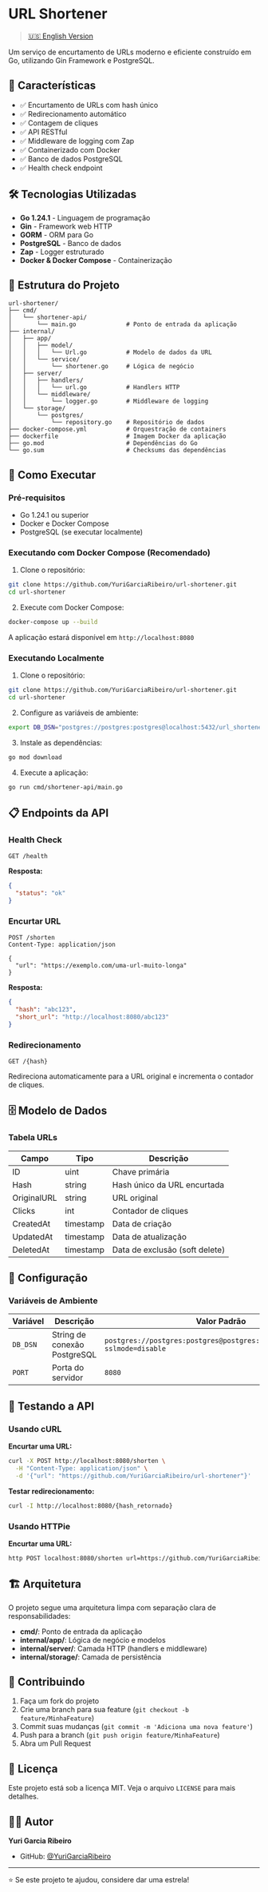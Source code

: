 # URL Shortener

> [🇺🇸 English Version](README.md)

Um serviço de encurtamento de URLs moderno e eficiente construído em Go, utilizando Gin Framework e PostgreSQL.

## 🚀 Características

- ✅ Encurtamento de URLs com hash único
- ✅ Redirecionamento automático
- ✅ Contagem de cliques
- ✅ API RESTful
- ✅ Middleware de logging com Zap
- ✅ Containerizado com Docker
- ✅ Banco de dados PostgreSQL
- ✅ Health check endpoint

## 🛠️ Tecnologias Utilizadas

- **Go 1.24.1** - Linguagem de programação
- **Gin** - Framework web HTTP
- **GORM** - ORM para Go
- **PostgreSQL** - Banco de dados
- **Zap** - Logger estruturado
- **Docker & Docker Compose** - Containerização

## 📁 Estrutura do Projeto

```
url-shortener/
├── cmd/
│   └── shortener-api/
│       └── main.go              # Ponto de entrada da aplicação
├── internal/
│   ├── app/
│   │   ├── model/
│   │   │   └── Url.go           # Modelo de dados da URL
│   │   └── service/
│   │       └── shortener.go     # Lógica de negócio
│   ├── server/
│   │   ├── handlers/
│   │   │   └── url.go           # Handlers HTTP
│   │   └── middleware/
│   │       └── logger.go        # Middleware de logging
│   └── storage/
│       └── postgres/
│           └── repository.go    # Repositório de dados
├── docker-compose.yml           # Orquestração de containers
├── dockerfile                   # Imagem Docker da aplicação
├── go.mod                       # Dependências do Go
└── go.sum                       # Checksums das dependências
```

## 🚀 Como Executar

### Pré-requisitos

- Go 1.24.1 ou superior
- Docker e Docker Compose
- PostgreSQL (se executar localmente)

### Executando com Docker Compose (Recomendado)

1. Clone o repositório:
```bash
git clone https://github.com/YuriGarciaRibeiro/url-shortener.git
cd url-shortener
```

2. Execute com Docker Compose:
```bash
docker-compose up --build
```

A aplicação estará disponível em `http://localhost:8080`

### Executando Localmente

1. Clone o repositório:
```bash
git clone https://github.com/YuriGarciaRibeiro/url-shortener.git
cd url-shortener
```

2. Configure as variáveis de ambiente:
```bash
export DB_DSN="postgres://postgres:postgres@localhost:5432/url_shortener?sslmode=disable"
```

3. Instale as dependências:
```bash
go mod download
```

4. Execute a aplicação:
```bash
go run cmd/shortener-api/main.go
```

## 📋 Endpoints da API

### Health Check
```http
GET /health
```

**Resposta:**
```json
{
  "status": "ok"
}
```

### Encurtar URL
```http
POST /shorten
Content-Type: application/json

{
  "url": "https://exemplo.com/uma-url-muito-longa"
}
```

**Resposta:**
```json
{
  "hash": "abc123",
  "short_url": "http://localhost:8080/abc123"
}
```

### Redirecionamento
```http
GET /{hash}
```

Redireciona automaticamente para a URL original e incrementa o contador de cliques.

## 🗄️ Modelo de Dados

### Tabela URLs

| Campo       | Tipo      | Descrição                    |
|-------------|-----------|------------------------------|
| ID          | uint      | Chave primária               |
| Hash        | string    | Hash único da URL encurtada  |
| OriginalURL | string    | URL original                 |
| Clicks      | int       | Contador de cliques          |
| CreatedAt   | timestamp | Data de criação              |
| UpdatedAt   | timestamp | Data de atualização          |
| DeletedAt   | timestamp | Data de exclusão (soft delete) |

## 🔧 Configuração

### Variáveis de Ambiente

| Variável | Descrição | Valor Padrão |
|----------|-----------|--------------|
| `DB_DSN` | String de conexão PostgreSQL | `postgres://postgres:postgres@postgres:5432/url_shortener?sslmode=disable` |
| `PORT`   | Porta do servidor | `8080` |

## 🧪 Testando a API

### Usando cURL

**Encurtar uma URL:**
```bash
curl -X POST http://localhost:8080/shorten \
  -H "Content-Type: application/json" \
  -d '{"url": "https://github.com/YuriGarciaRibeiro/url-shortener"}'
```

**Testar redirecionamento:**
```bash
curl -I http://localhost:8080/{hash_retornado}
```

### Usando HTTPie

**Encurtar uma URL:**
```bash
http POST localhost:8080/shorten url=https://github.com/YuriGarciaRibeiro/url-shortener
```

## 🏗️ Arquitetura

O projeto segue uma arquitetura limpa com separação clara de responsabilidades:

- **cmd/**: Ponto de entrada da aplicação
- **internal/app/**: Lógica de negócio e modelos
- **internal/server/**: Camada HTTP (handlers e middleware)
- **internal/storage/**: Camada de persistência

## 🤝 Contribuindo

1. Faça um fork do projeto
2. Crie uma branch para sua feature (`git checkout -b feature/MinhaFeature`)
3. Commit suas mudanças (`git commit -m 'Adiciona uma nova feature'`)
4. Push para a branch (`git push origin feature/MinhaFeature`)
5. Abra um Pull Request

## 📝 Licença

Este projeto está sob a licença MIT. Veja o arquivo `LICENSE` para mais detalhes.

## 👨‍💻 Autor

**Yuri Garcia Ribeiro**
- GitHub: [@YuriGarciaRibeiro](https://github.com/YuriGarciaRibeiro)

---

⭐ Se este projeto te ajudou, considere dar uma estrela!
